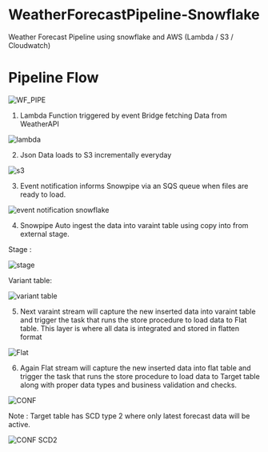 # WeatherForecastPipeline-Snowflake
Weather Forecast Pipeline using snowflake and AWS (Lambda / S3 / Cloudwatch)

# Pipeline Flow

![WF_PIPE](https://user-images.githubusercontent.com/42813544/229279423-ab666e1d-1762-40f4-8f64-b90ccc975871.png)


1. Lambda Function triggered by event Bridge fetching Data from WeatherAPI

![lambda](https://user-images.githubusercontent.com/42813544/229279546-84fea54c-9c7c-4b1c-961a-f2daeef6d351.jpg)

2. Json Data loads to S3 incrementally everyday

![s3](https://user-images.githubusercontent.com/42813544/229279635-1e8eebf8-ddaf-4d00-8a23-28b3cc0effc1.jpg)

3. Event notification informs Snowpipe via an SQS queue when files are ready to load.

![event notification snowflake](https://user-images.githubusercontent.com/42813544/229279871-2faff570-793d-4432-8e59-5f76afc1e9eb.jpg)

4. Snowpipe Auto ingest the data into varaint table using copy into from external stage.
  
  Stage :
  
  ![stage](https://user-images.githubusercontent.com/42813544/229279689-b08dc936-6a08-43b8-a7ba-12b4214010bc.jpg)
  
  Variant table:
  
  ![variant table](https://user-images.githubusercontent.com/42813544/229279730-af3dda20-bfef-48e1-a922-b9acbf5b64e4.jpg)

5. Next varaint stream will capture the new inserted data into varaint table and trigger the task that runs the store procedure to load data to Flat table. This layer is where all data is integrated and stored in flatten format

![Flat](https://user-images.githubusercontent.com/42813544/229279805-5d4726ac-8a44-448e-9dd8-09d8b5bdecac.jpg)

6. Again Flat stream will capture the new inserted data into flat table and trigger the task that runs the store procedure to load data to Target table along with proper data types and business validation and checks.

![CONF](https://user-images.githubusercontent.com/42813544/229279978-35243672-a553-4648-8159-2c103b2e1c84.jpg)

Note : 
  Target table has SCD type 2 where only latest forecast data will be active.
  
  ![CONF SCD2](https://user-images.githubusercontent.com/42813544/229280032-43373777-b6bb-4503-a640-6b5b73e61daf.jpg)
